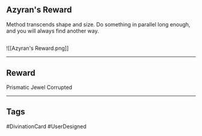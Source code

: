 ## Azyran's Reward
Method transcends shape and size. Do something in parallel long enough, and you will always find 
another way.
## 
![[Azyran's Reward.png]]

---
## Reward
Prismatic Jewel
Corrupted

---
## Tags
#DivinationCard
#UserDesigned